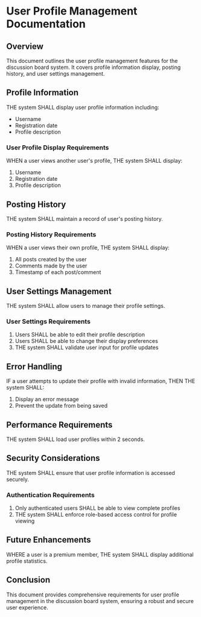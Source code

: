 # User Profile Management Documentation

## Overview
This document outlines the user profile management features for the discussion board system. It covers profile information display, posting history, and user settings management.

## Profile Information
THE system SHALL display user profile information including:
- Username
- Registration date
- Profile description

### User Profile Display Requirements
WHEN a user views another user's profile, THE system SHALL display:
1. Username
2. Registration date
3. Profile description

## Posting History
THE system SHALL maintain a record of user's posting history.

### Posting History Requirements
WHEN a user views their own profile, THE system SHALL display:
1. All posts created by the user
2. Comments made by the user
3. Timestamp of each post/comment

## User Settings Management
THE system SHALL allow users to manage their profile settings.

### User Settings Requirements
1. Users SHALL be able to edit their profile description
2. Users SHALL be able to change their display preferences
3. THE system SHALL validate user input for profile updates

## Error Handling
IF a user attempts to update their profile with invalid information, THEN THE system SHALL:
1. Display an error message
2. Prevent the update from being saved

## Performance Requirements
THE system SHALL load user profiles within 2 seconds.

## Security Considerations
THE system SHALL ensure that user profile information is accessed securely.

### Authentication Requirements
1. Only authenticated users SHALL be able to view complete profiles
2. THE system SHALL enforce role-based access control for profile viewing

## Future Enhancements
WHERE a user is a premium member, THE system SHALL display additional profile statistics.

## Conclusion
This document provides comprehensive requirements for user profile management in the discussion board system, ensuring a robust and secure user experience.